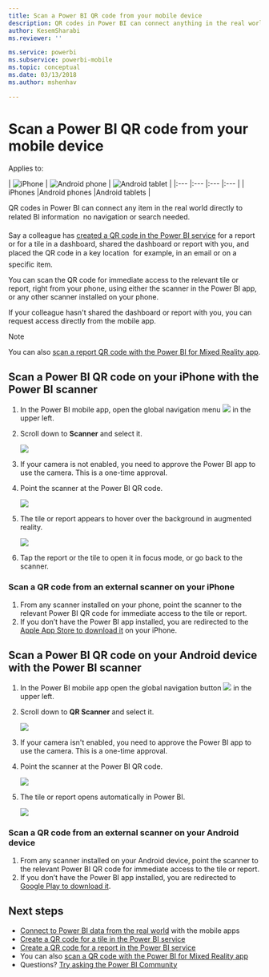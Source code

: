 ```yaml
---
title: Scan a Power BI QR code from your mobile device
description: QR codes in Power BI can connect anything in the real world directly to related BI information in the Power BI mobile app for iPhones and Android devices.
author: KesemSharabi
ms.reviewer: ''

ms.service: powerbi
ms.subservice: powerbi-mobile
ms.topic: conceptual
ms.date: 03/13/2018
ms.author: mshenhav

---
```

# Scan a Power BI QR code from your mobile device
Applies to:

| ![iPhone](./media/mobile-apps-qr-code/ios-logo-40-px.png) | ![Android phone](././media/mobile-apps-qr-code/android-logo-40-px.png) | ![Android tablet](././media/mobile-apps-qr-code/android-logo-40-px.png) |
|:--- |:--- |:--- |:--- |
| iPhones |Android phones |Android tablets |

QR codes in Power BI can connect any item in the real world directly to related BI information &#151; no navigation or search needed.

Say a colleague has [created a QR code in the Power BI service](../../service-create-qr-code-for-tile.md) for a report or for a tile in a dashboard, shared the dashboard or report with you, and placed the QR code in a key location &#151; for example, in an email or on a specific item. 

You can scan the QR code for immediate access to the relevant tile or report, right from your phone, using either the scanner in the Power BI app, or any other scanner installed on your phone. 

If your colleague hasn't shared the dashboard or report with you, you can request access directly from the mobile app. 

> [!NOTE]
> You can also [scan a report QR code with the Power BI for Mixed Reality app](mobile-mixed-reality-app.md#scan-a-report-qr-code-in-holographic-view).

## Scan a Power BI QR code on your iPhone with the Power BI scanner
1. In the Power BI mobile app, open the global navigation menu ![](media/mobile-apps-qr-code/power-bi-iphone-global-nav-button.png) in the upper left. 
2. Scroll down to **Scanner** and select it. 
   
    ![](media/mobile-apps-qr-code/power-bi-iphone-scanner-menu.png)
3. If your camera is not enabled, you need to approve the Power BI app to use the camera. This is a one-time approval. 
4. Point the scanner at the Power BI QR code. 
   
    ![](media/mobile-apps-qr-code/power-bi-align-qr-code.png)
5. The tile or report appears to hover over the background in augmented reality.
   
    ![](media/mobile-apps-qr-code/power-bi-ios-qr-ar-scanner.png)
6. Tap the report or the tile to open it in focus mode, or go back to the scanner.

### Scan a QR code from an external scanner on your iPhone
1. From any scanner installed on your phone, point the scanner to the relevant Power BI QR code for immediate access to the tile or report. 
2. If you don’t have the Power BI app installed, you are redirected to the [Apple App Store to download it](https://go.microsoft.com/fwlink/?LinkId=522062) on your iPhone.

## Scan a Power BI QR code on your Android device with the Power BI scanner
1. In the Power BI mobile app open the global navigation button ![](media/mobile-apps-qr-code/power-bi-android-global-nav-icon.png) in the upper left. 
2. Scroll down to **QR Scanner** and select it.
   
    ![](media/mobile-apps-qr-code/power-bi-android-scanner-menu.png)
3. If your camera isn't enabled, you need to approve the Power BI app to use the camera. This is a one-time approval. 
4. Point the scanner at the Power BI QR code. 
   
    ![](media/mobile-apps-qr-code/pbi_iph_qrscan.png)
5. The tile or report opens automatically in Power BI.
   
    ![](media/mobile-apps-qr-code/power-bi-android-tile.png)

### Scan a QR code from an external scanner on your Android device
1. From any scanner installed on your Android device, point the scanner to the relevant Power BI QR code for immediate access to the tile or report. 
2. If you don’t have the Power BI app installed, you are redirected to [Google Play to download it](https://go.microsoft.com/fwlink/?LinkID=544867). 

## Next steps
* [Connect to Power BI data from the real world](mobile-apps-data-in-real-world-context.md) with the mobile apps
* [Create a QR code for a tile in the Power BI service](../../service-create-qr-code-for-tile.md)
* [Create a QR code for a report in the Power BI service](../../service-create-qr-code-for-report.md)
* You can also [scan a QR code with the Power BI for Mixed Reality app](mobile-mixed-reality-app.md)
* Questions? [Try asking the Power BI Community](https://community.powerbi.com/)

